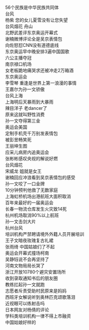 56个民族是中华民族共同体  
台风  
杨紫 您的女儿夏雪没有让您失望  
台风烟花 舟山  
北野武差评东京奥运开幕式  
谢楠微博评论全是吴京表情包  
向佐怒怼CNN没有道德底线  
东京奥运早中晚安排3遍中国国歌  
六公主播夺冠  
南京禄口机场  
女老板跪地痛哭求还被冲走2万箱酒  
东京奥运会  
李雪琴 重逢是世界上第一浪漫的事情  
王嘉尔为孙一文骄傲  
台风上海  
上海明后天暴雨到大暴雨  
辣目洋子 老dancer了  
原来这就叫野性消费  
孙一文夺得第三金  
奥运会美国  
定制手机壳千万别发表情包  
被彭昱畅笑死  
王丽坤生图  
应采儿病房内追奥运会  
张彬彬感叹央视的解说好燃  
台风烟花  
宋威龙 姐就是女王  
谢楠回应冲浪看到吴京表情包的感受  
孙一文咬了一口金牌  
10分钟预判他救了无数家庭  
上海虹桥机场出港航班大面积取消  
百年来最好的一届奥运会  
长春一物流仓库发生火灾致14死  
杭州机场取消90%以上航班  
孙一文击剑大片  
杭州台风  
培训机构严禁聘请境外外籍人员开展培训  
王子文暗夜玫瑰复古礼裙  
张雨绮 中国姑娘们了不起  
奥运会开幕式撞场柯南  
吴静钰说不会再坚持了  
河南文物局局长哭了  
浙江开放10780个避灾安置场所  
收到录取通知书后的朋友圈  
教练扛起孙一文就跑  
志愿者斥责受助村民原来是妈妈  
西班牙女解说听到奥林匹克颂歌落泪  
近视眼可以练射击吗  
日本网友对杨倩的评论  
学科类培训机构一律不得上市融资  
中国姑娘好样的  
